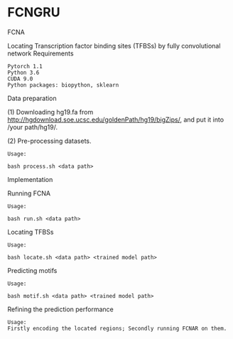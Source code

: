 # FCNGRU
FCNA

Locating Transcription factor binding sites (TFBSs) by fully convolutional network
Requirements

    Pytorch 1.1
    Python 3.6
    CUDA 9.0
    Python packages: biopython, sklearn

Data preparation

(1) Downloading hg19.fa from http://hgdownload.soe.ucsc.edu/goldenPath/hg19/bigZips/, and put it into /your path/hg19/.

(2) Pre-processing datasets.

    Usage:

    bash process.sh <data path>

Implementation

Running FCNA

    Usage:

    bash run.sh <data path>

Locating TFBSs

    Usage:

    bash locate.sh <data path> <trained model path>

Predicting motifs

    Usage:

    bash motif.sh <data path> <trained model path>

Refining the prediction performance

    Usage:
    Firstly encoding the located regions; Secondly running FCNAR on them.
